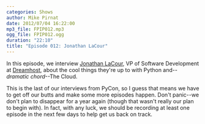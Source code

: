 ```yaml
---
categories: Shows
author: Mike Pirnat
date: 2012/07/04 16:22:00
mp3_file: FPIP012.mp3
ogg_file: FPIP012.ogg
duration: "22:10"
title: "Episode 012: Jonathan LaCour"
---
```

In this episode, we interview
[Jonathan LaCour](https://en.twitter.com/#!/cleverdevil),
VP of Software Development at [Dreamhost](http://dreamhost.com/),
about the cool things they're up to with Python and--*dramatic chord*--The Cloud.

This is the last of our interviews from PyCon, so I guess that means we have to
get off our butts and make some more episodes happen.  Don't panic--we don't
plan to disappear for a year again (though that wasn't really our plan to begin
with).  In fact, with any luck, we should be recording at least one episode in
the next few days to help get us back on track.
